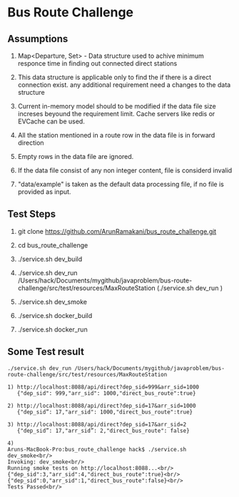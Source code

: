 
# Bus Route Challenge

<h2>Assumptions</h2>

1) Map<Departure, Set<Arrival>> - Data structure used to achive minimum responce time in finding out connected direct stations

2) This data structure is applicable only to find the if there is a direct connection exist. any additional requirement need a changes to the data structure

3) Current in-memory model should to be modified if the data file size increses beyound the requirement limit. Cache servers like redis or EVCache can be used. 
 
4) All the station mentioned in a route row in the data file is in forward direction 

5) Empty rows in the data file are ignored.

6) If the data file consist of any non integer content, file is considerd invalid

7) "data/example" is taken as the default data processing file, if no file is provided as input.


<h2>Test Steps</h2>

1) git clone https://github.com/ArunRamakani/bus_route_challenge.git

2) cd bus_route_challenge

3) ./service.sh dev_build

4) ./service.sh dev_run /Users/hack/Documents/mygithub/javaproblem/bus-route-challenge/src/test/resources/MaxRouteStation  (./service.sh dev_run <file-name>)

5) ./service.sh dev_smoke

6) ./service.sh docker_build

7) ./service.sh docker_run


<h2>Some Test result </h2>

``` 
./service.sh dev_run /Users/hack/Documents/mygithub/javaproblem/bus-route-challenge/src/test/resources/MaxRouteStation

1) http://localhost:8088/api/direct?dep_sid=999&arr_sid=1000
   {"dep_sid": 999,"arr_sid": 1000,"direct_bus_route":true}

2) http://localhost:8088/api/direct?dep_sid=17&arr_sid=1000
   {"dep_sid”: 17,"arr_sid": 1000,"direct_bus_route":true}

3) http://localhost:8088/api/direct?dep_sid=17&arr_sid=2
   {"dep_sid”: 17,"arr_sid”: 2,"direct_bus_route": false}

4) 
Aruns-MacBook-Pro:bus_route_challenge hack$ ./service.sh dev_smoke<br/>
Invoking: dev_smoke<br/>
Running smoke tests on http://localhost:8088...<br/>
{"dep_sid":3,"arr_sid":4,"direct_bus_route":true}<br/>
{"dep_sid":0,"arr_sid":1,"direct_bus_route":false}<br/>
Tests Passed<br/>
```
